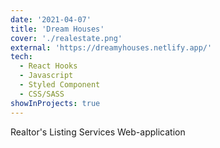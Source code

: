 ```yaml
---
date: '2021-04-07'
title: 'Dream Houses'
cover: './realestate.png'
external: 'https://dreamyhouses.netlify.app/'
tech:
  - React Hooks
  - Javascript
  - Styled Component
  - CSS/SASS
showInProjects: true
---
```


Realtor's Listing Services Web-application
